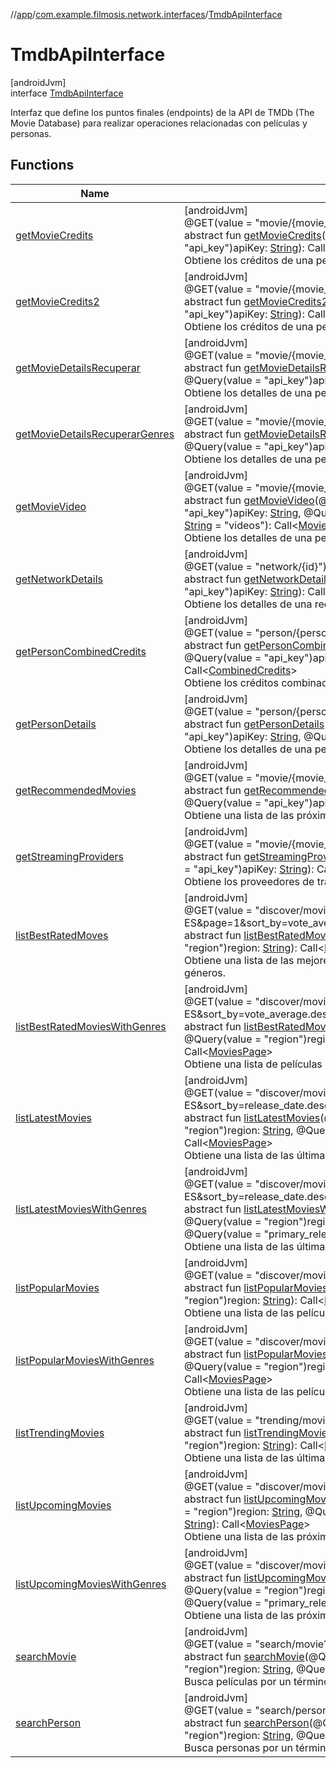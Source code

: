 //[app](../../../index.md)/[com.example.filmosis.network.interfaces](../index.md)/[TmdbApiInterface](index.md)

# TmdbApiInterface

[androidJvm]\
interface [TmdbApiInterface](index.md)

Interfaz que define los puntos finales (endpoints) de la API de TMDb (The Movie Database) para realizar operaciones relacionadas con películas y personas.

## Functions

| Name | Summary |
|---|---|
| [getMovieCredits](get-movie-credits.md) | [androidJvm]<br>@GET(value = &quot;movie/{movie_id}/credits?language=es-ES&quot;)<br>abstract fun [getMovieCredits](get-movie-credits.md)(@Path(value = &quot;movie_id&quot;)movieId: [Int](https://kotlinlang.org/api/latest/jvm/stdlib/kotlin/-int/index.html), @Query(value = &quot;api_key&quot;)apiKey: [String](https://kotlinlang.org/api/latest/jvm/stdlib/kotlin/-string/index.html)): Call&lt;[CreditsResponse](../../com.example.filmosis.data.model.tmdb/-credits-response/index.md)&gt;<br>Obtiene los créditos de una película específica. |
| [getMovieCredits2](get-movie-credits2.md) | [androidJvm]<br>@GET(value = &quot;movie/{movie_id}/credits?language=es-ES&quot;)<br>abstract fun [getMovieCredits2](get-movie-credits2.md)(@Path(value = &quot;movie_id&quot;)movieId: [Int](https://kotlinlang.org/api/latest/jvm/stdlib/kotlin/-int/index.html), @Query(value = &quot;api_key&quot;)apiKey: [String](https://kotlinlang.org/api/latest/jvm/stdlib/kotlin/-string/index.html)): Call&lt;[CreditsCast](../../com.example.filmosis.data.model.tmdb/-credits-cast/index.md)&gt;<br>Obtiene los créditos de una película específica (Versión alternativa para los actores). |
| [getMovieDetailsRecuperar](get-movie-details-recuperar.md) | [androidJvm]<br>@GET(value = &quot;movie/{movie_id}?language=es-ES&quot;)<br>abstract fun [getMovieDetailsRecuperar](get-movie-details-recuperar.md)(@Path(value = &quot;movie_id&quot;)movieId: [Int](https://kotlinlang.org/api/latest/jvm/stdlib/kotlin/-int/index.html), @Query(value = &quot;api_key&quot;)apiKey: [String](https://kotlinlang.org/api/latest/jvm/stdlib/kotlin/-string/index.html)): Call&lt;[Movie](../../com.example.filmosis.data.model.tmdb/-movie/index.md)&gt;<br>Obtiene los detalles de una película específica. |
| [getMovieDetailsRecuperarGenres](get-movie-details-recuperar-genres.md) | [androidJvm]<br>@GET(value = &quot;movie/{movie_id}?language=es-ES&quot;)<br>abstract fun [getMovieDetailsRecuperarGenres](get-movie-details-recuperar-genres.md)(@Path(value = &quot;movie_id&quot;)movieId: [Int](https://kotlinlang.org/api/latest/jvm/stdlib/kotlin/-int/index.html), @Query(value = &quot;api_key&quot;)apiKey: [String](https://kotlinlang.org/api/latest/jvm/stdlib/kotlin/-string/index.html)): Call&lt;[Moviefr](../../com.example.filmosis.data.model.tmdb/-moviefr/index.md)&gt;<br>Obtiene los detalles de una película específica con los géneros recuperados. |
| [getMovieVideo](get-movie-video.md) | [androidJvm]<br>@GET(value = &quot;movie/{movie_id}?language=es-ES&quot;)<br>abstract fun [getMovieVideo](get-movie-video.md)(@Path(value = &quot;movie_id&quot;)movieId: [Int](https://kotlinlang.org/api/latest/jvm/stdlib/kotlin/-int/index.html), @Query(value = &quot;api_key&quot;)apiKey: [String](https://kotlinlang.org/api/latest/jvm/stdlib/kotlin/-string/index.html), @Query(value = &quot;append_to_response&quot;)appendToResponse: [String](https://kotlinlang.org/api/latest/jvm/stdlib/kotlin/-string/index.html) = &quot;videos&quot;): Call&lt;[MovieDetailsResponse](../../com.example.filmosis.dataclass/-movie-details-response/index.md)&gt;<br>Obtiene los detalles de una película específica. |
| [getNetworkDetails](get-network-details.md) | [androidJvm]<br>@GET(value = &quot;network/{id}&quot;)<br>abstract fun [getNetworkDetails](get-network-details.md)(@Path(value = &quot;id&quot;)networkId: [Int](https://kotlinlang.org/api/latest/jvm/stdlib/kotlin/-int/index.html), @Query(value = &quot;api_key&quot;)apiKey: [String](https://kotlinlang.org/api/latest/jvm/stdlib/kotlin/-string/index.html)): Call&lt;[Network](../../com.example.filmosis.dataclass/-network/index.md)&gt;<br>Obtiene los detalles de una red específica. |
| [getPersonCombinedCredits](get-person-combined-credits.md) | [androidJvm]<br>@GET(value = &quot;person/{person_id}/combined_credits?language=es-ES&quot;)<br>abstract fun [getPersonCombinedCredits](get-person-combined-credits.md)(@Path(value = &quot;person_id&quot;)personId: [Int](https://kotlinlang.org/api/latest/jvm/stdlib/kotlin/-int/index.html), @Query(value = &quot;api_key&quot;)apiKey: [String](https://kotlinlang.org/api/latest/jvm/stdlib/kotlin/-string/index.html), @Query(value = &quot;region&quot;)region: [String](https://kotlinlang.org/api/latest/jvm/stdlib/kotlin/-string/index.html)): Call&lt;[CombinedCredits](../../com.example.filmosis.data.model.tmdb/-combined-credits/index.md)&gt;<br>Obtiene los créditos combinados de una persona específica. |
| [getPersonDetails](get-person-details.md) | [androidJvm]<br>@GET(value = &quot;person/{person_id}?language=es-ES&quot;)<br>abstract fun [getPersonDetails](get-person-details.md)(@Path(value = &quot;person_id&quot;)personId: [Int](https://kotlinlang.org/api/latest/jvm/stdlib/kotlin/-int/index.html), @Query(value = &quot;api_key&quot;)apiKey: [String](https://kotlinlang.org/api/latest/jvm/stdlib/kotlin/-string/index.html), @Query(value = &quot;region&quot;)region: [String](https://kotlinlang.org/api/latest/jvm/stdlib/kotlin/-string/index.html)): Call&lt;[PersonDetails](../../com.example.filmosis.data.model.tmdb/-person-details/index.md)&gt;<br>Obtiene los detalles de una persona específica. |
| [getRecommendedMovies](get-recommended-movies.md) | [androidJvm]<br>@GET(value = &quot;movie/{movie_id}/recommendations?language=es-ES&quot;)<br>abstract fun [getRecommendedMovies](get-recommended-movies.md)(@Path(value = &quot;movie_id&quot;)movieId: [Int](https://kotlinlang.org/api/latest/jvm/stdlib/kotlin/-int/index.html), @Query(value = &quot;api_key&quot;)apiKey: [String](https://kotlinlang.org/api/latest/jvm/stdlib/kotlin/-string/index.html)): Call&lt;[MoviesPage](../../com.example.filmosis.data.model.tmdb/-movies-page/index.md)&gt;<br>Obtiene una lista de las próximas recomendadas. |
| [getStreamingProviders](get-streaming-providers.md) | [androidJvm]<br>@GET(value = &quot;movie/{movie_id}/watch/providers&quot;)<br>abstract fun [getStreamingProviders](get-streaming-providers.md)(@Path(value = &quot;movie_id&quot;)movieId: [Int](https://kotlinlang.org/api/latest/jvm/stdlib/kotlin/-int/index.html), @Query(value = &quot;api_key&quot;)apiKey: [String](https://kotlinlang.org/api/latest/jvm/stdlib/kotlin/-string/index.html)): Call&lt;[NetworkDetailsResponse](../../com.example.filmosis.dataclass/-network-details-response/index.md)&gt;<br>Obtiene los proveedores de transmisión para una película específica. |
| [listBestRatedMoves](list-best-rated-moves.md) | [androidJvm]<br>@GET(value = &quot;discover/movie?include_adult=false&amp;include_video=false&amp;language=es-ES&amp;page=1&amp;sort_by=vote_average.desc&amp;without_genres=99,10755&amp;vote_count.gte=200&quot;)<br>abstract fun [listBestRatedMoves](list-best-rated-moves.md)(@Query(value = &quot;api_key&quot;)apiKey: [String](https://kotlinlang.org/api/latest/jvm/stdlib/kotlin/-string/index.html), @Query(value = &quot;region&quot;)region: [String](https://kotlinlang.org/api/latest/jvm/stdlib/kotlin/-string/index.html)): Call&lt;[MoviesPage](../../com.example.filmosis.data.model.tmdb/-movies-page/index.md)&gt;<br>Obtiene una lista de las mejores películas con un mínimo de votos y excluyendo ciertos géneros. |
| [listBestRatedMoviesWithGenres](list-best-rated-movies-with-genres.md) | [androidJvm]<br>@GET(value = &quot;discover/movie?language=es-ES&amp;sort_by=vote_average.desc&amp;vote_count.gte=50&quot;)<br>abstract fun [listBestRatedMoviesWithGenres](list-best-rated-movies-with-genres.md)(@Query(value = &quot;api_key&quot;)apiKey: [String](https://kotlinlang.org/api/latest/jvm/stdlib/kotlin/-string/index.html), @Query(value = &quot;region&quot;)region: [String](https://kotlinlang.org/api/latest/jvm/stdlib/kotlin/-string/index.html), @Query(value = &quot;with_genres&quot;)genres: [String](https://kotlinlang.org/api/latest/jvm/stdlib/kotlin/-string/index.html)): Call&lt;[MoviesPage](../../com.example.filmosis.data.model.tmdb/-movies-page/index.md)&gt;<br>Obtiene una lista de películas mejor valoradas con géneros específicos. |
| [listLatestMovies](list-latest-movies.md) | [androidJvm]<br>@GET(value = &quot;discover/movie?language=es-ES&amp;sort_by=release_date.desc&amp;vote_count.gte=20&quot;)<br>abstract fun [listLatestMovies](list-latest-movies.md)(@Query(value = &quot;api_key&quot;)apiKey: [String](https://kotlinlang.org/api/latest/jvm/stdlib/kotlin/-string/index.html), @Query(value = &quot;region&quot;)region: [String](https://kotlinlang.org/api/latest/jvm/stdlib/kotlin/-string/index.html), @Query(value = &quot;primary_release_date.lte&quot;)releaseDateLTE: [String](https://kotlinlang.org/api/latest/jvm/stdlib/kotlin/-string/index.html)): Call&lt;[MoviesPage](../../com.example.filmosis.data.model.tmdb/-movies-page/index.md)&gt;<br>Obtiene una lista de las últimas películas con géneros específicos y un mínimo de votos. |
| [listLatestMoviesWithGenres](list-latest-movies-with-genres.md) | [androidJvm]<br>@GET(value = &quot;discover/movie?language=es-ES&amp;sort_by=release_date.desc&amp;vote_count.gte=20&quot;)<br>abstract fun [listLatestMoviesWithGenres](list-latest-movies-with-genres.md)(@Query(value = &quot;api_key&quot;)apiKey: [String](https://kotlinlang.org/api/latest/jvm/stdlib/kotlin/-string/index.html), @Query(value = &quot;region&quot;)region: [String](https://kotlinlang.org/api/latest/jvm/stdlib/kotlin/-string/index.html), @Query(value = &quot;with_genres&quot;)genres: [String](https://kotlinlang.org/api/latest/jvm/stdlib/kotlin/-string/index.html), @Query(value = &quot;primary_release_date.lte&quot;)releaseDateLTE: [String](https://kotlinlang.org/api/latest/jvm/stdlib/kotlin/-string/index.html)): Call&lt;[MoviesPage](../../com.example.filmosis.data.model.tmdb/-movies-page/index.md)&gt;<br>Obtiene una lista de las últimas películas con géneros específicos y un mínimo de votos. |
| [listPopularMovies](list-popular-movies.md) | [androidJvm]<br>@GET(value = &quot;discover/movie?language=es-ES&amp;sort_by=popularity.desc&quot;)<br>abstract fun [listPopularMovies](list-popular-movies.md)(@Query(value = &quot;api_key&quot;)apiKey: [String](https://kotlinlang.org/api/latest/jvm/stdlib/kotlin/-string/index.html), @Query(value = &quot;region&quot;)region: [String](https://kotlinlang.org/api/latest/jvm/stdlib/kotlin/-string/index.html)): Call&lt;[MoviesPage](../../com.example.filmosis.data.model.tmdb/-movies-page/index.md)&gt;<br>Obtiene una lista de las películas populares. |
| [listPopularMoviesWithGenres](list-popular-movies-with-genres.md) | [androidJvm]<br>@GET(value = &quot;discover/movie?language=es-ES&amp;sort_by=popularity.desc&quot;)<br>abstract fun [listPopularMoviesWithGenres](list-popular-movies-with-genres.md)(@Query(value = &quot;api_key&quot;)apiKey: [String](https://kotlinlang.org/api/latest/jvm/stdlib/kotlin/-string/index.html), @Query(value = &quot;region&quot;)region: [String](https://kotlinlang.org/api/latest/jvm/stdlib/kotlin/-string/index.html), @Query(value = &quot;with_genres&quot;)genres: [String](https://kotlinlang.org/api/latest/jvm/stdlib/kotlin/-string/index.html)): Call&lt;[MoviesPage](../../com.example.filmosis.data.model.tmdb/-movies-page/index.md)&gt;<br>Obtiene una lista de las películas populares con géneros específicos. |
| [listTrendingMovies](list-trending-movies.md) | [androidJvm]<br>@GET(value = &quot;trending/movie/week?language=es-ES&quot;)<br>abstract fun [listTrendingMovies](list-trending-movies.md)(@Query(value = &quot;api_key&quot;)apiKey: [String](https://kotlinlang.org/api/latest/jvm/stdlib/kotlin/-string/index.html), @Query(value = &quot;region&quot;)region: [String](https://kotlinlang.org/api/latest/jvm/stdlib/kotlin/-string/index.html)): Call&lt;[MoviesPage](../../com.example.filmosis.data.model.tmdb/-movies-page/index.md)&gt;<br>Obtiene una lista de las últimas películas con géneros específicos y un mínimo de votos. |
| [listUpcomingMovies](list-upcoming-movies.md) | [androidJvm]<br>@GET(value = &quot;discover/movie?language=es-ES&amp;sort_by=popularity.desc&quot;)<br>abstract fun [listUpcomingMovies](list-upcoming-movies.md)(@Query(value = &quot;api_key&quot;)apiKey: [String](https://kotlinlang.org/api/latest/jvm/stdlib/kotlin/-string/index.html), @Query(value = &quot;region&quot;)region: [String](https://kotlinlang.org/api/latest/jvm/stdlib/kotlin/-string/index.html), @Query(value = &quot;primary_release_date.gte&quot;)releaseDateGTE: [String](https://kotlinlang.org/api/latest/jvm/stdlib/kotlin/-string/index.html)): Call&lt;[MoviesPage](../../com.example.filmosis.data.model.tmdb/-movies-page/index.md)&gt;<br>Obtiene una lista de las próximas películas. |
| [listUpcomingMoviesWithGenres](list-upcoming-movies-with-genres.md) | [androidJvm]<br>@GET(value = &quot;discover/movie?language=es-ES&amp;sort_by=popularity.desc&quot;)<br>abstract fun [listUpcomingMoviesWithGenres](list-upcoming-movies-with-genres.md)(@Query(value = &quot;api_key&quot;)apiKey: [String](https://kotlinlang.org/api/latest/jvm/stdlib/kotlin/-string/index.html), @Query(value = &quot;region&quot;)region: [String](https://kotlinlang.org/api/latest/jvm/stdlib/kotlin/-string/index.html), @Query(value = &quot;with_genres&quot;)genres: [String](https://kotlinlang.org/api/latest/jvm/stdlib/kotlin/-string/index.html), @Query(value = &quot;primary_release_date.gte&quot;)releaseDateGTE: [String](https://kotlinlang.org/api/latest/jvm/stdlib/kotlin/-string/index.html)): Call&lt;[MoviesPage](../../com.example.filmosis.data.model.tmdb/-movies-page/index.md)&gt;<br>Obtiene una lista de las próximas películas con géneros específicos. |
| [searchMovie](search-movie.md) | [androidJvm]<br>@GET(value = &quot;search/movie?language=es-ES&amp;sort_by=popularity.desc&quot;)<br>abstract fun [searchMovie](search-movie.md)(@Query(value = &quot;api_key&quot;)apiKey: [String](https://kotlinlang.org/api/latest/jvm/stdlib/kotlin/-string/index.html), @Query(value = &quot;region&quot;)region: [String](https://kotlinlang.org/api/latest/jvm/stdlib/kotlin/-string/index.html), @Query(value = &quot;query&quot;)query: [String](https://kotlinlang.org/api/latest/jvm/stdlib/kotlin/-string/index.html)): Call&lt;[MoviesPage](../../com.example.filmosis.data.model.tmdb/-movies-page/index.md)&gt;<br>Busca películas por un término de búsqueda. |
| [searchPerson](search-person.md) | [androidJvm]<br>@GET(value = &quot;search/person?language=es-ES&amp;page=1&quot;)<br>abstract fun [searchPerson](search-person.md)(@Query(value = &quot;api_key&quot;)apiKey: [String](https://kotlinlang.org/api/latest/jvm/stdlib/kotlin/-string/index.html), @Query(value = &quot;region&quot;)region: [String](https://kotlinlang.org/api/latest/jvm/stdlib/kotlin/-string/index.html), @Query(value = &quot;query&quot;)query: [String](https://kotlinlang.org/api/latest/jvm/stdlib/kotlin/-string/index.html)): Call&lt;[PersonsPage](../../com.example.filmosis.data.model.tmdb/-persons-page/index.md)&gt;<br>Busca personas por un término de búsqueda. |
